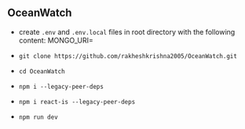 ## OceanWatch

- create `.env` and `.env.local` files in root directory with the following content:
MONGO_URI=

- `git clone https://github.com/rakheshkrishna2005/OceanWatch.git`
- `cd OceanWatch`
- `npm i --legacy-peer-deps`
- `npm i react-is --legacy-peer-deps`
- `npm run dev`
